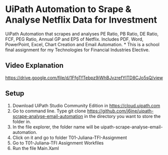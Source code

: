 # UiPath Automation to Srape & Analyse Netflix Data for Investment
UiPath Automation that scrapes and analyses PE Ratio, PB Ratio, DE Ratio, FCF, PEG Ratio, Annual GP and EPS of Netflix. Includes PDF, Word, PowerPoint, Excel, Chart Creation and Email Automation. * This is a school final assignment for my Technologies for Financial Industries Elective.

## Video Explanation 
https://drive.google.com/file/d/1FfgTfTebpz9iWhBJvzrefYITD8CJo5sQ/view

## Setup
1. Download UiPath Studio Community Edition in https://cloud.uipath.com
2. Go to command line. Type git clone https://github.com/j6ine/uipath-scrape-analyse-email-automation in the directory you want to store the folder in.
3. In the file explorer, the folder name will be uipath-scrape-analyse-email-automation. 
4. Click on it and go to folder T01-Juliana-TFI-Assignment 
5. Go to T01-Juliana-TFI Assignment Workfiles
6. Run the file Main.Xaml


